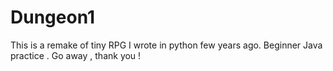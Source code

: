 # Dungeon1
This is a remake of tiny RPG I wrote in python few years ago. 
Beginner Java practice . 
Go away , thank you ! 
